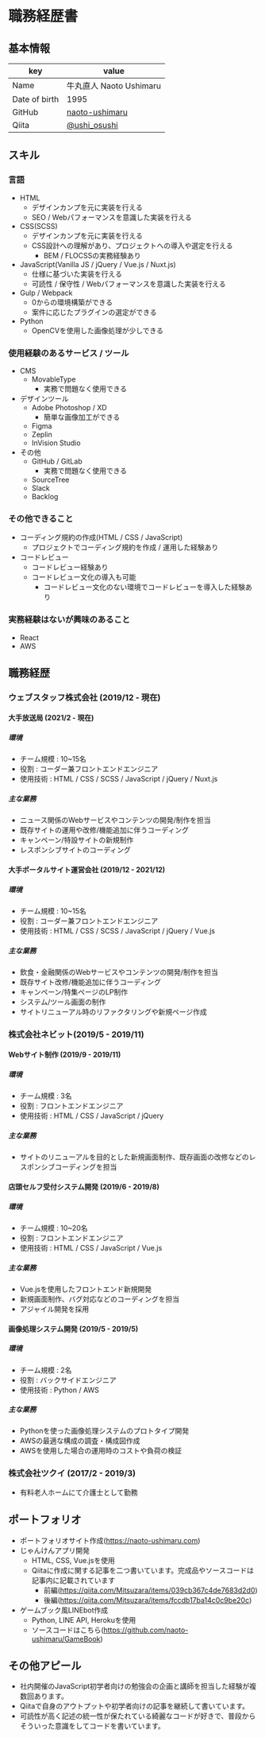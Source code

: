 # 職務経歴書

## 基本情報

|key|value|
|---|-----|
|Name|牛丸直人 Naoto Ushimaru|
|Date of birth|1995|
|GitHub|[naoto-ushimaru](https://github.com/naoto-ushimaru)|
|Qiita|[@ushi_osushi](https://qiita.com/ushi_osushi)|

## スキル

### 言語
- HTML
  - デザインカンプを元に実装を行える
  - SEO / Webパフォーマンスを意識した実装を行える
- CSS(SCSS)
  - デザインカンプを元に実装を行える
  - CSS設計への理解があり、プロジェクトへの導入や選定を行える
    - BEM / FLOCSSの実務経験あり
- JavaScript(Vanilla JS / jQuery / Vue.js / Nuxt.js)
  - 仕様に基づいた実装を行える
  - 可読性 / 保守性 / Webパフォーマンスを意識した実装を行える
- Gulp / Webpack
  - 0からの環境構築ができる
  - 案件に応じたプラグインの選定ができる
- Python
  - OpenCVを使用した画像処理が少しできる

### 使用経験のあるサービス / ツール
- CMS
  - MovableType
    - 実務で問題なく使用できる
- デザインツール
  - Adobe Photoshop / XD
    - 簡単な画像加工ができる
  - Figma
  - Zeplin
  - InVision Studio
- その他
  - GitHub / GitLab
    - 実務で問題なく使用できる
  - SourceTree
  - Slack
  - Backlog

### その他できること
- コーディング規約の作成(HTML / CSS / JavaScript)
  - プロジェクトでコーディング規約を作成 / 運用した経験あり
- コードレビュー
  - コードレビュー経験あり
  - コードレビュー文化の導入も可能
    - コードレビュー文化のない環境でコードレビューを導入した経験あり

### 実務経験はないが興味のあること
- React
- AWS

## 職務経歴

### ウェブスタッフ株式会社 (2019/12 - 現在)

#### 大手放送局 (2021/2 - 現在)

##### 環境
- チーム規模 : 10~15名
- 役割 : コーダー兼フロントエンドエンジニア
- 使用技術 : HTML / CSS / SCSS / JavaScript / jQuery / Nuxt.js

##### 主な業務
- ニュース関係のWebサービスやコンテンツの開発/制作を担当
- 既存サイトの運用や改修/機能追加に伴うコーディング
- キャンペーン/特設サイトの新規制作
- レスポンシブサイトのコーディング

#### 大手ポータルサイト運営会社 (2019/12 - 2021/12)

##### 環境
- チーム規模 : 10~15名
- 役割 : コーダー兼フロントエンドエンジニア
- 使用技術 : HTML / CSS / SCSS / JavaScript / jQuery / Vue.js

##### 主な業務
- 飲食・金融関係のWebサービスやコンテンツの開発/制作を担当
- 既存サイト改修/機能追加に伴うコーディング
- キャンペーン/特集ページのLP制作
- システム/ツール画面の制作
- サイトリニューアル時のリファクタリングや新規ページ作成

### 株式会社ネビット(2019/5 - 2019/11)

####  Webサイト制作 (2019/9 - 2019/11)

##### 環境
- チーム規模 : 3名
- 役割 : フロントエンドエンジニア
- 使用技術 : HTML / CSS / JavaScript / jQuery

##### 主な業務
- サイトのリニューアルを目的とした新規画面制作、既存画面の改修などのレスポンシブコーディングを担当

#### 店頭セルフ受付システム開発 (2019/6 - 2019/8)

##### 環境
- チーム規模 : 10~20名
- 役割 : フロントエンドエンジニア
- 使用技術 : HTML / CSS / JavaScript / Vue.js

##### 主な業務
- Vue.jsを使用したフロントエンド新規開発
- 新規画面制作、バグ対応などのコーディングを担当
- アジャイル開発を採用

#### 画像処理システム開発 (2019/5 - 2019/5)

##### 環境
- チーム規模 : 2名
- 役割 : バックサイドエンジニア
- 使用技術 : Python / AWS

##### 主な業務
- Pythonを使った画像処理システムのプロトタイプ開発
- AWSの最適な構成の調査・構成図作成
- AWSを使用した場合の運用時のコストや負荷の検証

### 株式会社ツクイ (2017/2 - 2019/3)

- 有料老人ホームにて介護士として勤務

## ポートフォリオ

- ポートフォリオサイト作成(https://naoto-ushimaru.com)
- じゃんけんアプリ開発
  - HTML, CSS, Vue.jsを使用
  - Qiitaに作成に関する記事を二つ書いています。完成品やソースコードは記事内に記載されています
    - 前編(https://qiita.com/Mitsuzara/items/039cb367c4de7683d2d0)
    - 後編(https://qiita.com/Mitsuzara/items/fccdb17ba14c0c9be20c)
- ゲームブック風LINEbot作成
  - Python, LINE API, Herokuを使用
  - ソースコードはこちら(https://github.com/naoto-ushimaru/GameBook)

## その他アピール
- 社内開催のJavaScript初学者向けの勉強会の企画と講師を担当した経験が複数回あります。  
- Qiitaで自身のアウトプットや初学者向けの記事を継続して書いています。  
- 可読性が高く記述の統一性が保たれている綺麗なコードが好きで、普段からそういった意識をしてコードを書いています。
